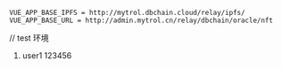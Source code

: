 ```
VUE_APP_BASE_IPFS = http://mytrol.dbchain.cloud/relay/ipfs/
VUE_APP_BASE_URL = http://admin.mytrol.cn/relay/dbchain/oracle/nft
```


// test 环境
1. user1 123456